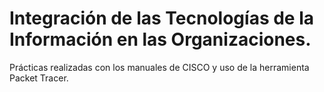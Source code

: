 # Integración de las Tecnologías de la Información en las Organizaciones.


Prácticas realizadas con los manuales de CISCO y uso de la herramienta Packet Tracer.
